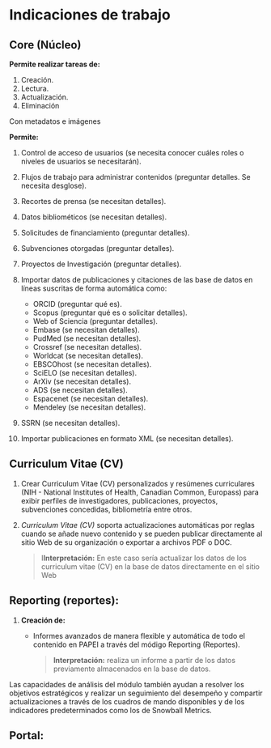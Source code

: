 # Indicaciones de trabajo

## Core (Núcleo)

**Permite realizar tareas de:**

1.  Creación.
2.  Lectura.
3.  Actualización.
4.  Eliminación

Con metadatos e imágenes

**Permite:**

1. Control de acceso de usuarios (se necesita conocer cuáles roles o niveles de usuarios se necesitarán).
2. Flujos de trabajo para administrar contenidos (preguntar detalles. Se necesita desglose).
3. Recortes de prensa (se necesitan detalles).
4. Datos bibliométicos (se necesitan detalles).
5. Solicitudes de financiamiento (preguntar detalles).
6. Subvenciones otorgadas (preguntar detalles).
7. Proyectos de Investigación (preguntar detalles).

8. Importar datos de publicaciones y citaciones de las base de datos en líneas suscritas de forma automática como:

    - ORCID (preguntar qué es).
    - Scopus (preguntar qué es o solicitar detalles).
    - Web of Sciencia (preguntar detalles).
    - Embase (se necesitan detalles).
    - PudMed (se necesitan detalles).
    - Crossref (se necesitan detalles).
    - Worldcat (se necesitan detalles).
    - EBSCOhost (se necesitan detalles).
    - SciELO (se necesitan detalles).
    - ArXiv (se necesitan detalles).
    - ADS (se necesitan detalles).
    - Espacenet (se necesitan detalles).
    - Mendeley (se necesitan detalles).

9. SSRN (se necesitan detalles).

10. Importar publicaciones en formato XML (se necesitan detalles).

## Curriculum Vitae (CV)

1. Crear Curriculum Vitae (CV) personalizados y resúmenes curriculares (NIH - National Institutes of Health, Canadian Common, Europass) para exibir perfiles de investigadores, publicaciones, proyectos, subvenciones concedidas, bibliometría entre otros.

2. _Curriculum Vitae (CV)_ soporta actualizaciones automáticas por reglas cuando se añade nuevo contenido y se pueden publicar directamente al sitio Web de su organización o exportar a archivos PDF o DOC.

    > I**Interpretación:** En este caso sería actualizar los datos de los curriculum vitae (CV) en la base de datos directamente en el sitio Web

## Reporting (reportes):

1.  **Creación de:**

    -   Informes avanzados de manera flexible y automática de todo el contenido en PAPEI a través del módigo Reporting (Reportes).

        > **Interpretación:** realiza un informe a partir de los datos previamente almacenados en la base de datos.

Las capacidades de análisis del módulo también ayudan a resolver los objetivos estratégicos y realizar un seguimiento del desempeño y compartir actualizaciones a través de los cuadros de mando disponibles y de los indicadores predeterminados como los de Snowball Metrics.

## Portal:
